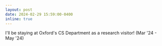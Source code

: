 ```yaml
---
layout: post
date: 2024-02-29 15:59:00-0400
inline: true
---
```


I'll be staying at Oxford's CS Department as a research visitor! (Mar '24 - May '24)